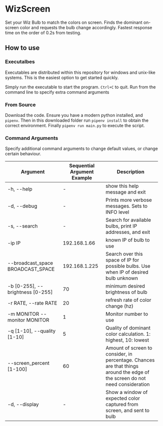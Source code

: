 # WizScreen

Set your Wiz Bulb to match the colors on screen. Finds the dominant on-screen color and requests the bulb change accordingly. Fastest response time on the order of 0.2s from testing.

## How to use

### Executalbes

Executables are distributed within this repository for windows and unix-like systems. This is the easiest option to get started quickly.

Simply run the executable to start the program. `Ctrl+C` to quit. Run from the command line to specify extra command arguments

### From Source

Download the code. Ensure you have a modern python installed, and `pipenv`. Then in this downloaded folder run `pipenv install` to obtain the correct environment. Finally `pipenv run main.py` to execute the script.

### Command Arguments

Specify additional command arguments to change default values, or change certain behaviour.

| Argument  | Sequential Argument Example                  | Description               |
|----|----|----|
|-h, --help | -            |show this help message and exit|
|-d, --debug | -           |Prints more verbose messages. Sets to INFO level |
|-s, --search| -          |Search for available bulbs, print IP addresses, and exit |
|-ip IP | 192.168.1.66              |known IP of bulb to use 
|--broadcast_space BROADCAST_SPACE | 192.168.1.225 |              Search over this space of IP for possible bulbs. Use when IP of desired bulb unknown 
|-b [0-255], --brightness [0-255]| 70 | minimum desired brightness of bulb|
|-r RATE, --rate RATE| 20 | refresh rate of color change (hz)|
|-m MONITOR --monitor MONITOR | 1 | Monitor number to use |
|-q [1-10], --quality [1-10]| 5 |Quality of dominant color calculation. 1: highest, 10: lowest 
|--screen_percent [1-100]| 60 |Amount of screen to consider, in percentage. Chances are that things around the edge of the screen do not need consideration |
|-d, --display| - | Show a window of expected color captured from screen, and sent to bulb |

